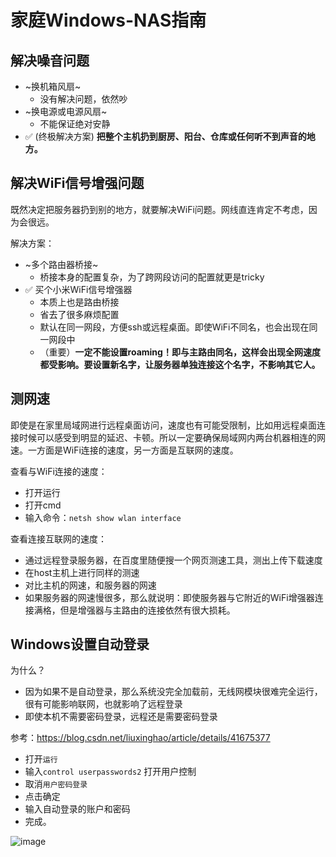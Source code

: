 # 家庭Windows-NAS指南


## 解决噪音问题

- ~换机箱风扇~
    - 没有解决问题，依然吵
- ~换电源或电源风扇~
    - 不能保证绝对安静
- ✅ (终极解决方案) **把整个主机扔到厨房、阳台、仓库或任何听不到声音的地方。**



## 解决WiFi信号增强问题

既然决定把服务器扔到别的地方，就要解决WiFi问题。网线直连肯定不考虑，因为会很远。

解决方案：
- ~多个路由器桥接~
    - 桥接本身的配置复杂，为了跨网段访问的配置就更是tricky
- ✅ 买个小米WiFi信号增强器
    - 本质上也是路由桥接
    - 省去了很多麻烦配置
    - 默认在同一网段，方便ssh或远程桌面。即使WiFi不同名，也会出现在同一网段中
    - （重要）**一定不能设置roaming！即与主路由同名，这样会出现全网速度都受影响。要设置新名字，让服务器单独连接这个名字，不影响其它人。**


## 测网速

即使是在家里局域网进行远程桌面访问，速度也有可能受限制，比如用远程桌面连接时候可以感受到明显的延迟、卡顿。所以一定要确保局域网内两台机器相连的网速。一方面是WiFi连接的速度，另一方面是互联网的速度。

查看与WiFi连接的速度：
- <Win-r> 打开运行
- 打开cmd
- 输入命令：`netsh show wlan interface`

查看连接互联网的速度：
- 通过远程登录服务器，在百度里随便搜一个网页测速工具，测出上传下载速度
- 在host主机上进行同样的测速
- 对比主机的网速，和服务器的网速
- 如果服务器的网速慢很多，那么就说明：即使服务器与它附近的WiFi增强器连接满格，但是增强器与主路由的连接依然有很大损耗。


## Windows设置自动登录
为什么？
- 因为如果不是自动登录，那么系统没完全加载前，无线网模块很难完全运行，很有可能影响联网，也就影响了远程登录
- 即使本机不需要密码登录，远程还是需要密码登录

参考：https://blog.csdn.net/liuxinghao/article/details/41675377

- 打开`运行`
- 输入`control userpasswords2` 打开用户控制
- 取消`用户密码登录`
- 点击确定
- 输入自动登录的账户和密码
- 完成。

![image](https://user-images.githubusercontent.com/14041622/77643639-b4f7b200-6f9a-11ea-822f-97ad0be0560a.png)


